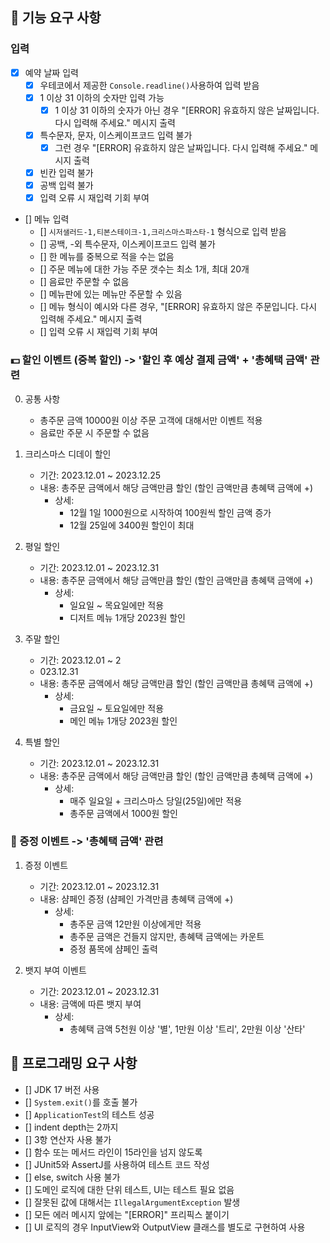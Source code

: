 ## 🚀 기능 요구 사항

### 입력
- [x] 예약 날짜 입력
  - [x] 우테코에서 제공한 `Console.readline()`사용하여 입력 받음
  - [x] 1 이상 31 이하의 숫자만 입력 가능
    - [x] 1 이상 31 이하의 숫자가 아닌 경우 "[ERROR] 유효하지 않은 날짜입니다. 다시 입력해 주세요." 메시지 출력
  - [x] 특수문자, 문자, 이스케이프코드 입력 불가
    - [x] 그런 경우 "[ERROR] 유효하지 않은 날짜입니다. 다시 입력해 주세요." 메시지 출력
  - [x] 빈칸 입력 불가
  - [x] 공백 입력 불가
  - [x] 입력 오류 시 재입력 기회 부여

- [] 메뉴 입력
  - [] `시저샐러드-1,티본스테이크-1,크리스마스파스타-1` 형식으로 입력 받음
  - [] 공백, -외 특수문자, 이스케이프코드 입력 불가
  - [] 한 메뉴를 중복으로 적을 수는 없음
  - [] 주문 메뉴에 대한 가능 주문 갯수는 최소 1개, 최대 20개
  - [] 음료만 주문할 수 없음
  - [] 메뉴판에 있는 메뉴만 주문할 수 있음
  - [] 메뉴 형식이 예시와 다른 경우, "[ERROR] 유효하지 않은 주문입니다. 다시 입력해 주세요." 메시지 출력
  - [] 입력 오류 시 재입력 기회 부여


### 💵 할인 이벤트 (중복 할인) -> '할인 후 예상 결제 금액' + '총혜택 금액' 관련
0. 공통 사항
   - 총주문 금액 10000원 이상 주문 고객에 대해서만 이벤트 적용
   - 음료만 주문 시 주문할 수 없음

1. 크리스마스 디데이 할인
   - 기간: 2023.12.01 ~ 2023.12.25
   - 내용: 총주문 금액에서 해당 금액만큼 할인 (할인 금액만큼 총혜택 금액에 +)
     - 상세:
       - 12월 1일 1000원으로 시작하여 100원씩 할인 금액 증가
       - 12월 25일에 3400원 할인이 최대

2. 평일 할인
   - 기간: 2023.12.01 ~ 2023.12.31
   - 내용: 총주문 금액에서 해당 금액만큼 할인 (할인 금액만큼 총혜택 금액에 +)
     - 상세:
       - 일요일 ~ 목요일에만 적용
       - 디저트 메뉴 1개당 2023원 할인

3. 주말 할인
   - 기간: 2023.12.01 ~ 2
   - 023.12.31
   - 내용: 총주문 금액에서 해당 금액만큼 할인 (할인 금액만큼 총혜택 금액에 +)
     - 상세:
       - 금요일 ~ 토요일에만 적용
       - 메인 메뉴 1개당 2023원 할인

4. 특별 할인
   - 기간: 2023.12.01 ~ 2023.12.31
   - 내용: 총주문 금액에서 해당 금액만큼 할인 (할인 금액만큼 총혜택 금액에 +)
     - 상세:
       - 매주 일요일 + 크리스마스 당일(25일)에만 적용
       - 총주문 금액에서 1000원 할인


### 🍾 증정 이벤트  -> '총혜택 금액' 관련
1. 증정 이벤트
   - 기간: 2023.12.01 ~ 2023.12.31
   - 내용: 샴페인 증정 (샴페인 가격만큼 총혜택 금액에 +)
     - 상세:
       - 총주문 금액 12만원 이상에게만 적용
       - 총주문 금액은 건들지 않지만, 총혜택 금액에는 카운트
       - 증정 품목에 샴페인 출력

2. 뱃지 부여 이벤트
   - 기간: 2023.12.01 ~ 2023.12.31
   - 내용: 금액에 따른 뱃지 부여
     - 상세:
       - 총혜택 금액 5천원 이상 '별', 1만원 이상 '트리', 2만원 이상 '산타'


## 🎯 프로그래밍 요구 사항
- [] JDK 17 버전 사용
- [] `System.exit()`를 호출 불가
- [] `ApplicationTest`의 테스트 성공
- [] indent depth는 2까지 
- [] 3항 연산자 사용 불가
- [] 함수 또는 메서드 라인이 15라인을 넘지 않도록
- [] JUnit5와 AssertJ를 사용하여 테스트 코드 작성
- [] else, switch 사용 불가
- [] 도메인 로직에 대한 단위 테스트, UI는 테스트 필요 없음
- [] 잘못된 값에 대해서는 `IllegalArgumentException` 발생
- [] 모든 에러 메시지 앞에는 "[ERROR]" 프리픽스 붙이기
- [] UI 로직의 경우 InputView와 OutputView 클래스를 별도로 구현하여 사용